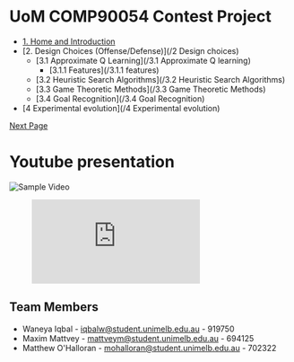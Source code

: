 # UoM COMP90054 Contest Project

- [1. Home and Introduction](/Home)
- [2. Design Choices (Offense/Defense)](/2 Design choices)
    - [3.1 Approximate Q Learning](/3.1 Approximate Q learning)
        - [3.1.1 Features](/3.1.1 features)
    - [3.2 Heuristic Search Algorithms](/3.2 Heuristic Search Algorithms)
    - [3.3 Game Theoretic Methods](/3.3 Game Theoretic Methods)
    - [3.4 Goal Recognition](/3.4 Goal Recognition)
- [4 Experimental evolution](/4 Experimental evolution)

[Next Page ](/2_0_design_choices)

# Youtube presentation

![Sample Video](https://www.youtube.com/embed/enMumwvLAug)

<figure class="video_container">
  <iframe src="https://www.youtube.com/embed/enMumwvLAug" frameborder="0" allowfullscreen="true"> </iframe>
</figure>

## Team Members

* Waneya Iqbal        - iqbalw@student.unimelb.edu.au     - 919750
* Maxim Mattvey       - mattveym@student.unimelb.edu.au   - 694125
* Matthew O'Halloran  - mohalloran@student.unimelb.edu.au - 702322